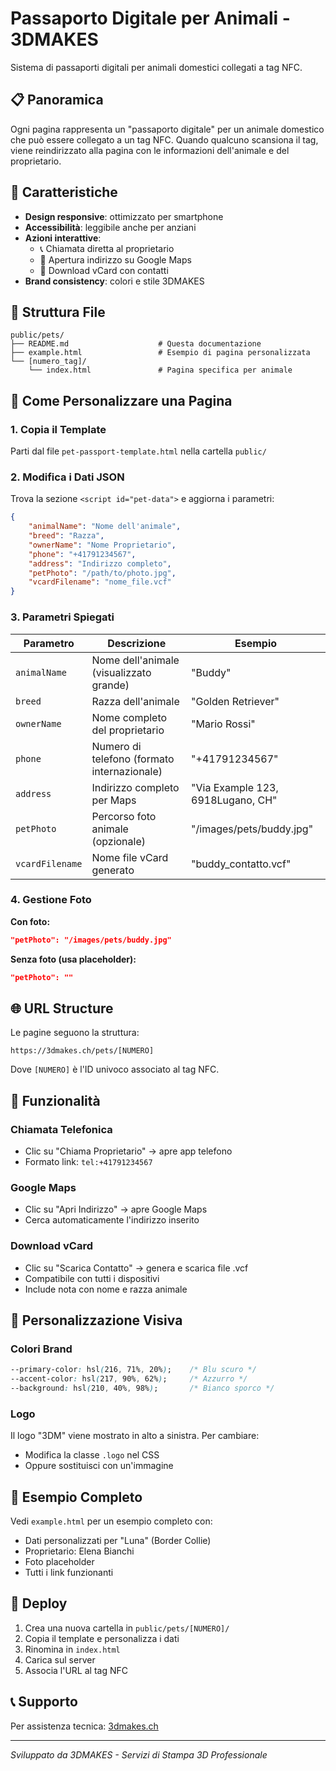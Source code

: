 # Passaporto Digitale per Animali - 3DMAKES

Sistema di passaporti digitali per animali domestici collegati a tag NFC.

## 📋 Panoramica

Ogni pagina rappresenta un "passaporto digitale" per un animale domestico che può essere collegato a un tag NFC. Quando qualcuno scansiona il tag, viene reindirizzato alla pagina con le informazioni dell'animale e del proprietario.

## 🎯 Caratteristiche

- **Design responsive**: ottimizzato per smartphone
- **Accessibilità**: leggibile anche per anziani
- **Azioni interattive**:
  - 📞 Chiamata diretta al proprietario
  - 📍 Apertura indirizzo su Google Maps
  - 💾 Download vCard con contatti
- **Brand consistency**: colori e stile 3DMAKES

## 📁 Struttura File

```
public/pets/
├── README.md                    # Questa documentazione
├── example.html                 # Esempio di pagina personalizzata
└── [numero_tag]/
    └── index.html               # Pagina specifica per animale
```

## 🔧 Come Personalizzare una Pagina

### 1. Copia il Template
Parti dal file `pet-passport-template.html` nella cartella `public/`

### 2. Modifica i Dati JSON
Trova la sezione `<script id="pet-data">` e aggiorna i parametri:

```json
{
    "animalName": "Nome dell'animale",
    "breed": "Razza",
    "ownerName": "Nome Proprietario",
    "phone": "+41791234567",
    "address": "Indirizzo completo",
    "petPhoto": "/path/to/photo.jpg",
    "vcardFilename": "nome_file.vcf"
}
```

### 3. Parametri Spiegati

| Parametro | Descrizione | Esempio |
|-----------|-------------|---------|
| `animalName` | Nome dell'animale (visualizzato grande) | "Buddy" |
| `breed` | Razza dell'animale | "Golden Retriever" |
| `ownerName` | Nome completo del proprietario | "Mario Rossi" |
| `phone` | Numero di telefono (formato internazionale) | "+41791234567" |
| `address` | Indirizzo completo per Maps | "Via Example 123, 6918Lugano, CH" |
| `petPhoto` | Percorso foto animale (opzionale) | "/images/pets/buddy.jpg" |
| `vcardFilename` | Nome file vCard generato | "buddy_contatto.vcf" |

### 4. Gestione Foto

**Con foto:**
```json
"petPhoto": "/images/pets/buddy.jpg"
```

**Senza foto (usa placeholder):**
```json
"petPhoto": ""
```

## 🌐 URL Structure

Le pagine seguono la struttura:
```
https://3dmakes.ch/pets/[NUMERO]
```

Dove `[NUMERO]` è l'ID univoco associato al tag NFC.

## 📱 Funzionalità

### Chiamata Telefonica
- Clic su "Chiama Proprietario" → apre app telefono
- Formato link: `tel:+41791234567`

### Google Maps
- Clic su "Apri Indirizzo" → apre Google Maps
- Cerca automaticamente l'indirizzo inserito

### Download vCard
- Clic su "Scarica Contatto" → genera e scarica file .vcf
- Compatibile con tutti i dispositivi
- Include nota con nome e razza animale

## 🎨 Personalizzazione Visiva

### Colori Brand
```css
--primary-color: hsl(216, 71%, 20%);    /* Blu scuro */
--accent-color: hsl(217, 90%, 62%);     /* Azzurro */
--background: hsl(210, 40%, 98%);       /* Bianco sporco */
```

### Logo
Il logo "3DM" viene mostrato in alto a sinistra. Per cambiare:
- Modifica la classe `.logo` nel CSS
- Oppure sostituisci con un'immagine

## 📝 Esempio Completo

Vedi `example.html` per un esempio completo con:
- Dati personalizzati per "Luna" (Border Collie)
- Proprietario: Elena Bianchi
- Foto placeholder
- Tutti i link funzionanti

## 🚀 Deploy

1. Crea una nuova cartella in `public/pets/[NUMERO]/`
2. Copia il template e personalizza i dati
3. Rinomina in `index.html`
4. Carica sul server
5. Associa l'URL al tag NFC

## 📞 Supporto

Per assistenza tecnica: [3dmakes.ch](https://3dmakes.ch)

---
*Sviluppato da 3DMAKES - Servizi di Stampa 3D Professionale* 